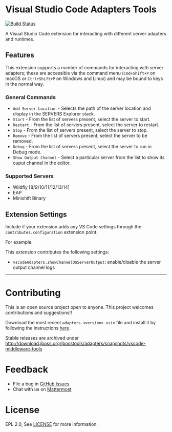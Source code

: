 # Visual Studio Code Adapters Tools

[![Build Status](https://travis-ci.org/redhat-developer/vscode-adapters.svg?branch=master)](https://travis-ci.org/redhat-developer/vscode-adapters)

A Visual Studio Code extension for interacting with different server adapters and runtimes.

## Features

This extension supports a number of commands for interacting with server adapters; these are accessible via the command menu (`Cmd+Shift+P` on macOS or `Ctrl+Shift+P` on Windows and Linux) and may be bound to keys in the normal way.

### General Commands

   * `Add Server Location` - Selects the path of the server location and display in the SERVERS Explorer stack.
   * `Start` - From the list of servers present, select the server to start.
   * `Restart` - From the list of servers present, select the server to restart.
   * `Stop` - From the list of servers present, select the server to stop.
   * `Remove` - From the list of servers present, select the server to be removed.
   * `Debug` - From the list of servers present, select the server to run in Debug mode.
   * `Show Output Channel` - Select a particular server from the list to show its ouput channel in the editor.

### Supported Servers
   * Wildfly [8/9/10/11/12/13/14]
   * EAP
   * Minishift Binary

## Extension Settings

Include if your extension adds any VS Code settings through the `contributes.configuration` extension point.

For example:

This extension contributes the following settings:

* `vscodeAdapters.showChannelOnServerOutput`: enable/disable the server output channel logs

-----------------------------------------------------------------------------------------------------------
Contributing
===============
This is an open source project open to anyone. This project welcomes contributions and suggestions!!

Download the most recent `adapters-<version>.vsix` file and install it by following the instructions [here](https://code.visualstudio.com/docs/editor/extension-gallery#_install-from-a-vsix). 

Stable releases are archived under http://download.jboss.org/jbosstools/adapters/snapshots/vscode-middleware-tools

Feedback
===============
* File a bug in [GitHub Issues](https://github.com/redhat-developer/vscode-adapters/issues)
* Chat with us on [Mattermost](https://chat.openshift.io/developers/channels/adapters)

License
===============
EPL 2.0, See [LICENSE](LICENSE) for more information.
